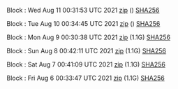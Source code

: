 Block [](https://testnet-insight.dashevo.org/insight/block/): Wed Aug 11 00:31:53 UTC 2021 [zip](https://dash-bootstrap.ams3.digitaloceanspaces.com/testnet/2021-08-11/bootstrap.dat.zip) () [SHA256](https://dash-bootstrap.ams3.digitaloceanspaces.com/testnet/2021-08-11/sha256.txt)

Block [](https://testnet-insight.dashevo.org/insight/block/): Tue Aug 10 00:34:45 UTC 2021 [zip](https://dash-bootstrap.ams3.digitaloceanspaces.com/testnet/2021-08-10/bootstrap.dat.zip) () [SHA256](https://dash-bootstrap.ams3.digitaloceanspaces.com/testnet/2021-08-10/sha256.txt)

Block [](https://testnet-insight.dashevo.org/insight/block/): Mon Aug  9 00:30:38 UTC 2021 [zip](https://dash-bootstrap.ams3.digitaloceanspaces.com/testnet/2021-08-09/bootstrap.dat.zip) (1.1G) [SHA256](https://dash-bootstrap.ams3.digitaloceanspaces.com/testnet/2021-08-09/sha256.txt)

Block [](https://testnet-insight.dashevo.org/insight/block/): Sun Aug  8 00:42:11 UTC 2021 [zip](https://dash-bootstrap.ams3.digitaloceanspaces.com/testnet/2021-08-08/bootstrap.dat.zip) (1.1G) [SHA256](https://dash-bootstrap.ams3.digitaloceanspaces.com/testnet/2021-08-08/sha256.txt)

Block [](https://testnet-insight.dashevo.org/insight/block/): Sat Aug  7 00:41:09 UTC 2021 [zip](https://dash-bootstrap.ams3.digitaloceanspaces.com/testnet/2021-08-07/bootstrap.dat.zip) (1.1G) [SHA256](https://dash-bootstrap.ams3.digitaloceanspaces.com/testnet/2021-08-07/sha256.txt)

Block [](https://testnet-insight.dashevo.org/insight/block/): Fri Aug  6 00:33:47 UTC 2021 [zip](https://dash-bootstrap.ams3.digitaloceanspaces.com/testnet/2021-08-06/bootstrap.dat.zip) (1.1G) [SHA256](https://dash-bootstrap.ams3.digitaloceanspaces.com/testnet/2021-08-06/sha256.txt)
